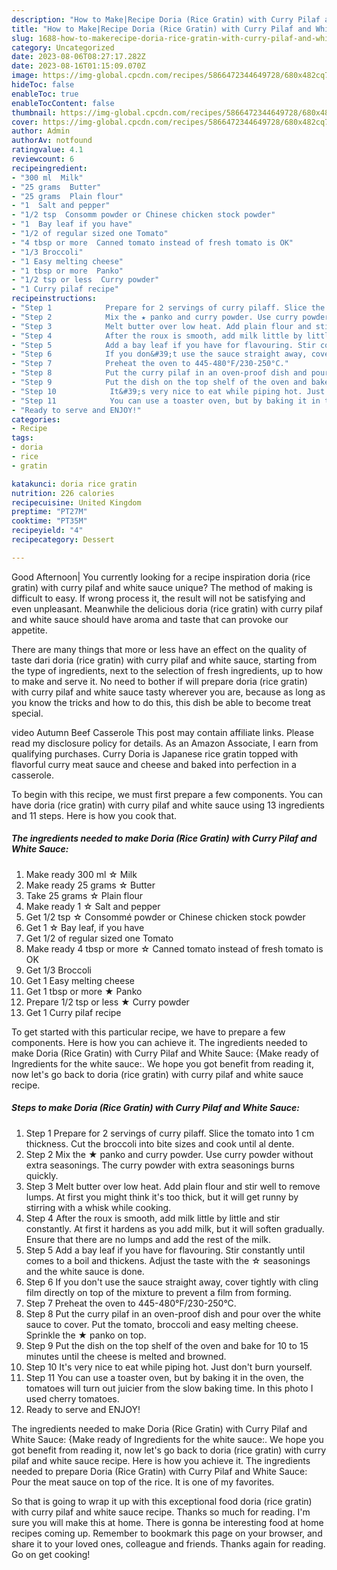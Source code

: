 ```yaml
---
description: "How to Make|Recipe Doria (Rice Gratin) with Curry Pilaf and White Sauce {That is Simple"
title: "How to Make|Recipe Doria (Rice Gratin) with Curry Pilaf and White Sauce {That is Simple"
slug: 1688-how-to-makerecipe-doria-rice-gratin-with-curry-pilaf-and-white-sauce-that-is-simple
category: Uncategorized
date: 2023-08-06T08:27:17.282Z
date: 2023-08-16T01:15:09.070Z
image: https://img-global.cpcdn.com/recipes/5866472344649728/680x482cq70/doria-rice-gratin-with-curry-pilaf-and-white-sauce-recipe-main-photo.jpg
hideToc: false
enableToc: true
enableTocContent: false
thumbnail: https://img-global.cpcdn.com/recipes/5866472344649728/680x482cq70/doria-rice-gratin-with-curry-pilaf-and-white-sauce-recipe-main-photo.jpg
cover: https://img-global.cpcdn.com/recipes/5866472344649728/680x482cq70/doria-rice-gratin-with-curry-pilaf-and-white-sauce-recipe-main-photo.jpg
author: Admin
authorAv: notfound
ratingvalue: 4.1
reviewcount: 6
recipeingredient:
- "300 ml  Milk"
- "25 grams  Butter"
- "25 grams  Plain flour"
- "1  Salt and pepper"
- "1/2 tsp  Consomm powder or Chinese chicken stock powder"
- "1  Bay leaf if you have"
- "1/2 of regular sized one Tomato"
- "4 tbsp or more  Canned tomato instead of fresh tomato is OK"
- "1/3 Broccoli"
- "1 Easy melting cheese"
- "1 tbsp or more  Panko"
- "1/2 tsp or less  Curry powder"
- "1 Curry pilaf recipe"
recipeinstructions:
- "Step 1            Prepare for 2 servings of curry pilaff. Slice the tomato into 1 cm thickness. Cut the broccoli into bite sizes and cook until al dente."
- "Step 2            Mix the ★ panko and curry powder. Use curry powder without extra seasonings. The curry powder with extra seasonings burns quickly."
- "Step 3            Melt butter over low heat. Add plain flour and stir well to remove lumps. At first you might think it&#39;s too thick, but it will get runny by stirring with a whisk while cooking."
- "Step 4            After the roux is smooth, add milk little by little and stir constantly. At first it hardens as you add milk, but it will soften gradually. Ensure that there are no lumps and add the rest of the milk."
- "Step 5            Add a bay leaf if you have for flavouring. Stir constantly until comes to a boil and thickens. Adjust the taste with the ☆ seasonings and the white sauce is done."
- "Step 6            If you don&#39;t use the sauce straight away, cover tightly with cling film directly on top of the mixture to prevent a film from forming."
- "Step 7            Preheat the oven to 445-480°F/230-250°C."
- "Step 8            Put the curry pilaf in an oven-proof dish and pour over the white sauce to cover. Put the tomato, broccoli and easy melting cheese. Sprinkle the ★ panko on top."
- "Step 9            Put the dish on the top shelf of the oven and bake for 10 to 15 minutes until the cheese is melted and browned."
- "Step 10            It&#39;s very nice to eat while piping hot. Just don&#39;t burn yourself."
- "Step 11            You can use a toaster oven, but by baking it in the oven, the tomatoes will turn out juicier from the slow baking time. In this photo I used cherry tomatoes."
- "Ready to serve and ENJOY!"
categories:
- Recipe
tags:
- doria
- rice
- gratin

katakunci: doria rice gratin 
nutrition: 226 calories
recipecuisine: United Kingdom
preptime: "PT27M"
cooktime: "PT35M"
recipeyield: "4"
recipecategory: Dessert

---
```



Good Afternoon| You currently looking for a recipe inspiration doria (rice gratin) with curry pilaf and white sauce unique? The method of making is difficult to easy. If wrong process it, the result will not be satisfying and even unpleasant. Meanwhile the delicious doria (rice gratin) with curry pilaf and white sauce should have aroma and taste that can provoke our appetite.






There are many things that more or less have an effect on the quality of taste dari doria (rice gratin) with curry pilaf and white sauce, starting from the type of ingredients, next to the selection of fresh ingredients, up to how to make and serve it. No need to bother if will prepare doria (rice gratin) with curry pilaf and white sauce tasty wherever you are, because as long as you know the tricks and how to do this, this dish be able to become treat special.


video Autumn Beef Casserole This post may contain affiliate links. Please read my disclosure policy for details. As an Amazon Associate, I earn from qualifying purchases. Curry Doria is Japanese rice gratin topped with flavorful curry meat sauce and cheese and baked into perfection in a casserole.


To begin with this recipe, we must first prepare a few components. You can have doria (rice gratin) with curry pilaf and white sauce using 13 ingredients and 11 steps. Here is how you cook that.

<!--inarticleads1-->

##### The ingredients needed to make Doria (Rice Gratin) with Curry Pilaf and White Sauce:

1. Make ready 300 ml ☆ Milk
1. Make ready 25 grams ☆ Butter
1. Take 25 grams ☆ Plain flour
1. Make ready 1 ☆ Salt and pepper
1. Get 1/2 tsp ☆ Consommé powder or Chinese chicken stock powder
1. Get 1 ☆ Bay leaf, if you have
1. Get 1/2 of regular sized one Tomato
1. Make ready 4 tbsp or more ☆ Canned tomato instead of fresh tomato is OK
1. Get 1/3 Broccoli
1. Get 1 Easy melting cheese
1. Get 1 tbsp or more ★ Panko
1. Prepare 1/2 tsp or less ★ Curry powder
1. Get 1 Curry pilaf recipe


To get started with this particular recipe, we have to prepare a few components. Here is how you can achieve it. The ingredients needed to make Doria (Rice Gratin) with Curry Pilaf and White Sauce: {Make ready of Ingredients for the white sauce:. We hope you got benefit from reading it, now let&#39;s go back to doria (rice gratin) with curry pilaf and white sauce recipe. 

<!--inarticleads2-->

##### Steps to make Doria (Rice Gratin) with Curry Pilaf and White Sauce:

1. Step 1            Prepare for 2 servings of curry pilaff. Slice the tomato into 1 cm thickness. Cut the broccoli into bite sizes and cook until al dente.
1. Step 2            Mix the ★ panko and curry powder. Use curry powder without extra seasonings. The curry powder with extra seasonings burns quickly.
1. Step 3            Melt butter over low heat. Add plain flour and stir well to remove lumps. At first you might think it&#39;s too thick, but it will get runny by stirring with a whisk while cooking.
1. Step 4            After the roux is smooth, add milk little by little and stir constantly. At first it hardens as you add milk, but it will soften gradually. Ensure that there are no lumps and add the rest of the milk.
1. Step 5            Add a bay leaf if you have for flavouring. Stir constantly until comes to a boil and thickens. Adjust the taste with the ☆ seasonings and the white sauce is done.
1. Step 6            If you don&#39;t use the sauce straight away, cover tightly with cling film directly on top of the mixture to prevent a film from forming.
1. Step 7            Preheat the oven to 445-480°F/230-250°C.
1. Step 8            Put the curry pilaf in an oven-proof dish and pour over the white sauce to cover. Put the tomato, broccoli and easy melting cheese. Sprinkle the ★ panko on top.
1. Step 9            Put the dish on the top shelf of the oven and bake for 10 to 15 minutes until the cheese is melted and browned.
1. Step 10            It&#39;s very nice to eat while piping hot. Just don&#39;t burn yourself.
1. Step 11            You can use a toaster oven, but by baking it in the oven, the tomatoes will turn out juicier from the slow baking time. In this photo I used cherry tomatoes.
1. Ready to serve and ENJOY!

The ingredients needed to make Doria (Rice Gratin) with Curry Pilaf and White Sauce: {Make ready of Ingredients for the white sauce:. We hope you got benefit from reading it, now let&#39;s go back to doria (rice gratin) with curry pilaf and white sauce recipe. Here is how you achieve it. The ingredients needed to prepare Doria (Rice Gratin) with Curry Pilaf and White Sauce: Pour the meat sauce on top of the rice. It is one of my favorites. 

So that is going to wrap it up with this exceptional food doria (rice gratin) with curry pilaf and white sauce recipe. Thanks so much for reading. I'm sure you will make this at home. There is gonna be interesting food at home recipes coming up. Remember to bookmark this page on your browser, and share it to your loved ones, colleague and friends. Thanks again for reading. Go on get cooking!
